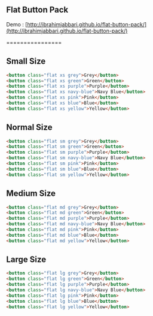## Flat Button Pack

Demo : [http://ibrahimjabbari.github.io/flat-button-pack/](http://ibrahimjabbari.github.io/flat-button-pack/)

================

## Small Size

```html
<button class="flat xs grey">Grey</button>
<button class="flat xs green">Green</button>
<button class="flat xs purple">Purple</button>
<button class="flat xs navy-blue">Navy Blue</button>
<button class="flat xs pink">Pink</button>
<button class="flat xs blue">Blue</button>
<button class="flat xs yellow">Yellow</button>
```

## Normal Size

```html
<button class="flat sm grey">Grey</button>
<button class="flat sm green">Green</button>
<button class="flat sm purple">Purple</button>
<button class="flat sm navy-blue">Navy Blue</button>
<button class="flat sm pink">Pink</button>
<button class="flat sm blue">Blue</button>
<button class="flat sm yellow">Yellow</button>
```

## Medium Size

```html
<button class="flat md grey">Grey</button>
<button class="flat md green">Green</button>
<button class="flat md purple">Purple</button>
<button class="flat md navy-blue">Navy Blue</button>
<button class="flat md pink">Pink</button>
<button class="flat md blue">Blue</button>
<button class="flat md yellow">Yellow</button>
```

## Large Size

```html
<button class="flat lg grey">Grey</button>
<button class="flat lg green">Green</button>
<button class="flat lg purple">Purple</button>
<button class="flat lg navy-blue">Navy Blue</button>
<button class="flat lg pink">Pink</button>
<button class="flat lg blue">Blue</button>
<button class="flat lg yellow">Yellow</button>
```
